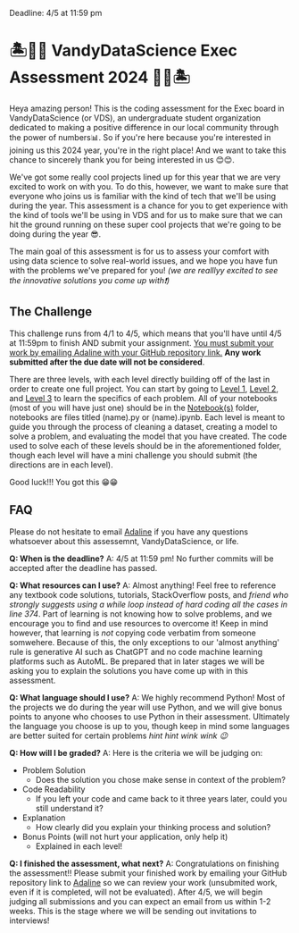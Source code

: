 
Deadline: 4/5 at 11:59 pm


# 🏝️👩‍💻 VandyDataScience Exec Assessment 2024 👩‍💻🏝️

Heya amazing person! This is the coding assessment for the Exec board in VandyDataScience (or VDS), an undergraduate student organization dedicated to making a positive difference in our local community through the power of numbers📊. So if you're here because you're interested in joining us this 2024 year, you're in the right place! And we want to take this chance to sincerely thank you for being interested in us 😊😊.

We've got some really cool projects lined up for this year that we are very excited to work on with you. To do this, however, we want to make sure that everyone who joins us is familiar with the kind of tech that we'll be using during the year. This assessment is a chance for you to get experience with the kind of tools we'll be using in VDS and for us to make sure that we can hit the ground running on these super cool projects that we're going to be doing during the year 😎.

The main goal of this assessment is for us to assess your comfort with using data science to solve real-world issues, and we hope you have fun with the problems we've prepared for you! _(we are realllyy excited to see the innovative solutions you come up with❗)_


## The Challenge

This challenge runs from 4/1 to 4/5, which means that you'll have until 4/5 at 11:59pm to finish AND submit your assignment. <u>You must submit your work by emailing [Adaline](jia.yin.leong@vanderbilt.edu) with your GitHub repository link.</u> **Any work submitted after the due date will not be considered**.

There are three levels, with each level directly building off of the last in order to create one full project.
You can start by going to [Level 1](Level_1/README.md), [Level 2](Level_2/README.md), and [Level 3](Level_3/README.md) to learn the specifics of each problem. All of your notebooks (most of you will have just one) should be in the [Notebook(s)](Notebook(s)) folder, notebooks are files titled (name).py or (name).ipynb. Each level is meant to guide you through the process of cleaning a dataset, creating a model to solve a problem, and evaluating the model that you have created. The code used to solve each of these levels should be in the aforementioned folder, though each level will have a mini challenge you should submit (the directions are in each level).

Good luck!!! You got this 😁😁

## FAQ

Please do not hesitate to email [Adaline](jia.yin.leong@vanderbilt.edu) if you have any questions whatsoever about this assessemnt, VandyDataScience, or life.

**Q: When is the deadline?**
A: 4/5 at 11:59 pm! No further commits will be accepted after the deadline has passed.

**Q: What resources can I use?**
A: Almost anything! Feel free to reference any textbook code solutions, tutorials, StackOverflow posts, and _friend who strongly suggests using a while loop instead of hard coding all the cases in line 374_. Part of learning is not knowing how to solve problems, and we encourage you to find and use resources to overcome it! Keep in mind however, that learning is _not_ copying code verbatim from someone somwehere. Because of this, the only exceptions to our 'almost anything' rule is generative AI such as ChatGPT and no code machine learning platforms such as AutoML. Be prepared that in later stages we will be asking you to explain the solutions you have come up with in this assessment.

**Q: What language should I use?**
A: We highly recommend Python! Most of the projects we do during the year will use Python, and we will give bonus points to anyone who chooses to use Python in their assessment. Ultimately the language you choose is up to you, though keep in mind some languages are better suited for certain problems _hint hint wink wink 😉_

**Q: How will I be graded?**
A: Here is the criteria we will be judging on:
- Problem Solution
    - Does the solution you chose make sense in context of the problem? 
- Code Readability
    - If you left your code and came back to it three years later, could you still understand it?
- Explanation
    - How clearly did you explain your thinking process and solution?
- Bonus Points (will not hurt your application, only help it)
    - Explained in each level!

**Q: I finished the assessment, what next?**
A: Congratulations on finishing the assessment!! 
Please submit your finished work by emailing your GitHub repository link to [Adaline](jia.yin.leong@vanderbilt.edu) so we can review your work (unsubmited work, even if it is completed, will not be evaluated). After 4/5, we will begin judging all submissions and you can expect an email from us within 1-2 weeks. This is the stage where we will be sending out invitations to interviews!
